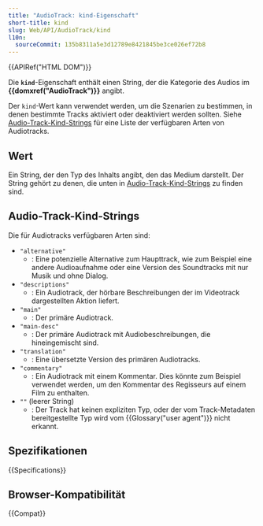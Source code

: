```yaml
---
title: "AudioTrack: kind-Eigenschaft"
short-title: kind
slug: Web/API/AudioTrack/kind
l10n:
  sourceCommit: 135b8311a5e3d12789e8421845be3ce026ef72b8
---
```


{{APIRef("HTML DOM")}}

Die **`kind`**-Eigenschaft enthält einen
String, der die Kategorie des Audios im
**{{domxref("AudioTrack")}}** angibt.

Der `kind`-Wert kann verwendet werden,
um die Szenarien zu bestimmen, in denen bestimmte Tracks aktiviert oder deaktiviert werden sollten. Siehe
[Audio-Track-Kind-Strings](#audio-track-kind-strings) für eine Liste der verfügbaren Arten von Audiotracks.

## Wert

Ein String, der den Typ des Inhalts angibt, den das Medium darstellt. Der
String gehört zu denen, die unten in [Audio-Track-Kind-Strings](#audio-track-kind-strings) zu finden sind.

## Audio-Track-Kind-Strings

Die für Audiotracks verfügbaren Arten sind:

- `"alternative"`
  - : Eine potenzielle Alternative zum Haupttrack, wie zum Beispiel eine andere Audioaufnahme oder eine
    Version des Soundtracks mit nur Musik und ohne Dialog.
- `"descriptions"`
  - : Ein Audiotrack, der hörbare Beschreibungen der im Videotrack dargestellten Aktion liefert.
- `"main"`
  - : Der primäre Audiotrack.
- `"main-desc"`
  - : Der primäre Audiotrack mit Audiobeschreibungen, die hineingemischt sind.
- `"translation"`
  - : Eine übersetzte Version des primären Audiotracks.
- `"commentary"`
  - : Ein Audiotrack mit einem Kommentar. Dies könnte zum Beispiel verwendet werden, um den Kommentar des Regisseurs auf einem Film zu enthalten.
- `""` (leerer String)
  - : Der Track hat keinen expliziten Typ, oder der vom Track-Metadaten bereitgestellte Typ wird vom {{Glossary("user agent")}} nicht erkannt.

## Spezifikationen

{{Specifications}}

## Browser-Kompatibilität

{{Compat}}
